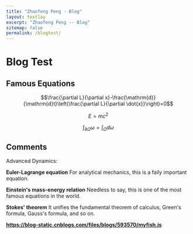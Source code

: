 ```yaml
---
title: "Zhaofeng Peng - Blog"
layout: textlay
excerpt: "Zhaofeng Peng -- Blog"
sitemap: false
permalink: /blogtest/
---
```


<script type="text/javascript">
    window.MathJax = {
        tex: {
            inlineMath: [['$', '$'], ['\\(', '\\)']],
            processEscapes: true,
            packages: {'[+]': ['base', 'ams', 'braket', 'newcommand', 'mhchem', 'physics', 'noerrors']}
        },
        options: {
            skipHtmlTags: ['script', 'noscript', 'style', 'textarea', 'pre'],
            processHtmlClass: 'mathjax'
        }
    };
</script>
<script src="https://cdnjs.cloudflare.com/ajax/libs/mathjax/3.2.1/es5/tex-chtml.js" type="text/javascript"></script>

# Blog Test

## Famous Equations

$$\frac{\partial L}{\partial x}-\frac{\mathrm{d}}{\mathrm{d}t}\left(\frac{\partial L}{\partial \dot{x}}\right)=0$$

$$E = mc^2$$

$$\int_{\partial\Omega}\omega=\int_{\Omega}d\omega$$

## Comments

Advanced Dynamics:

**Euler-Lagrange equation** For analytical mechanics, this is a faily important equation.

**Einstein's mass-energy relation** Needless to say, this is one of the most famous equations in the world.

**Stokes' theorem** It unifies the fundamental theorem of calculus, Green's formula, Gauss's formula, and so on.

**https://blog-static.cnblogs.com/files/blogs/593570/myfish.js**
